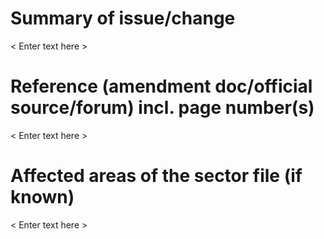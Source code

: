 # Summary of issue/change

< Enter text here >

# Reference (amendment doc/official source/forum) incl. page number(s)

< Enter text here >

# Affected areas of the sector file (if known)

< Enter text here >
